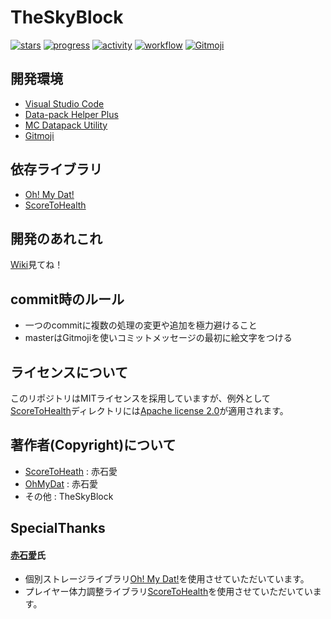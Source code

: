 # TheSkyBlock
<!-- [![discord](https://img.shields.io/discord/serverID?logo=discord&label=discord)](https://discord.gg/inviteUrl) -->
[![stars](https://img.shields.io/github/stars/TheSkyBlock/TheSkyBlock?logo=github)](https://github.com/TheSkyBlock/TheSkyBlock/stargazers)
[![progress](https://img.shields.io/github/milestones/progress/TheSkyBlock/TheSkyBlock/1?label=devProgress&logo=github)](https://github.com/TheSkyBlock/TheSkyBlock/milestone/1)
[![activity](https://img.shields.io/github/commit-activity/m/TheSkyBlock/TheSkyBlock?label=commit&logo=github)](https://github.com/TheSkyBlock/TheSkyBlock/commits/master)
[![workflow](https://img.shields.io/github/workflow/status/TheSkyBlock/TheSkyBlock/lint-datapack/master?label=linter)](https://github.com/TheSkyBlock/TheSkyBlock/actions?query=workflow%3Alint-datapack)
[![Gitmoji](https://img.shields.io/badge/gitmoji-%20😜%20😍-FFDD67.svg)](https://gitmoji.carloscuesta.me/)

## 開発環境
* [Visual Studio Code](https://azure.microsoft.com/ja-jp/products/visual-studio-code/)
* [Data-pack Helper Plus](https://github.com/SPGoding/datapack-language-server)
* [MC Datapack Utility](https://github.com/ChenCMD/MC-Datapack-Utility)
* [Gitmoji](https://marketplace.visualstudio.com/items?itemName=Vtrois.gitmoji-vscode)

## 依存ライブラリ
* [Oh! My Dat!](https://github.com/Ai-Akaishi/OhMyDat)
* [ScoreToHealth](https://github.com/Ai-Akaishi/ScoreToHealth)

## 開発のあれこれ
[Wiki](https://github.com/TheSkyBlock/TheSkyBlock/wiki)見てね！

## commit時のルール
* 一つのcommitに複数の処理の変更や追加を極力避けること
* masterはGitmojiを使いコミットメッセージの最初に絵文字をつける

## ライセンスについて
このリポジトリはMITライセンスを採用していますが、例外として[ScoreToHealth](https://github.com/TheSkyBlock/TheSkyBlock/tree/master/ScoreToHealth)ディレクトリには[Apache license 2.0](http://www.apache.org/licenses/LICENSE-2.0)が適用されます。

## 著作者(Copyright)について
* [ScoreToHeath](https://github.com/Ai-Akaishi/ScoreToHealth) : 赤石愛
* [OhMyDat](https://github.com/Ai-Akaishi/OhMyDat) : 赤石愛
* その他 : TheSkyBlock

## SpecialThanks
#### [赤石愛](https://twitter.com/AiAkaishi)氏
* 個別ストレージライブラリ[Oh! My Dat!](https://github.com/Ai-Akaishi/OhMyDat)を使用させていただいています。
* プレイヤー体力調整ライブラリ[ScoreToHealth](https://github.com/Ai-Akaishi/ScoreToHealth)を使用させていただいています。